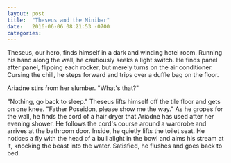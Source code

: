```yaml
---
layout: post
title:  "Theseus and the Minibar"
date:   2016-06-06 08:21:53 -0700
categories:
---
```


Theseus, our hero, finds himself in a dark and winding hotel room. Running his hand along the wall, he cautiously seeks a light switch. He finds panel after panel, flipping each rocker, but merely turns on the air conditioner. Cursing the chill, he steps forward and trips over a duffle bag on the floor.

Ariadne stirs from her slumber. "What's that?"

"Nothing, go back to sleep." Theseus lifts himself off the tile floor and gets on one knee. "Father Poseidon, please show me the way." As he gropes for the wall, he finds the cord of a hair dryer that Ariadne has used after her evening shower. He follows the cord's course around a wardrobe and arrives at the bathroom door. Inside, he quietly lifts the toilet seat. He notices a fly with the head of a bull alight in the bowl and aims his stream at it, knocking the beast into the water. Satisfied, he flushes and goes back to bed.
